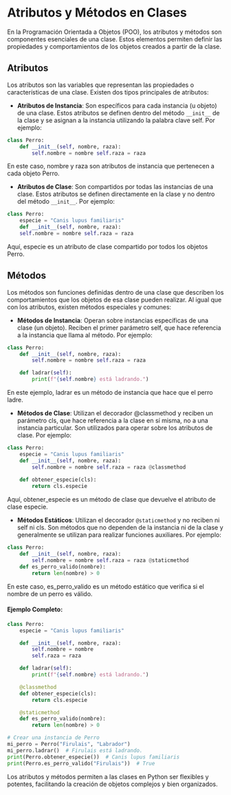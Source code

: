 # Atributos y Métodos en Clases
En la Programación Orientada a Objetos (POO), los atributos y métodos son componentes esenciales de una clase. 
Estos elementos permiten definir las propiedades y comportamientos de los objetos creados a partir de la clase.

## Atributos 
Los atributos son las variables que representan las propiedades o características de una clase. 
Existen dos tipos principales de atributos:

- **Atributos de Instancia**: Son específicos para cada instancia (u objeto) de una clase. 
Estos atributos se definen dentro del método `__init__` de la clase y se asignan a la instancia utilizando la palabra clave self. 
Por ejemplo: 
```python 
class Perro: 
    def __init__(self, nombre, raza): 
        self.nombre = nombre self.raza = raza 
```
En este caso, nombre y raza son atributos de instancia que pertenecen a cada objeto Perro.

- **Atributos de Clase**: Son compartidos por todas las instancias de una clase. 
Estos atributos se definen directamente en la clase y no dentro del método `__init__`. 
Por ejemplo: 
```python 
class Perro: 
    especie = "Canis lupus familiaris" 
    def __init__(self, nombre, raza): 
    self.nombre = nombre self.raza = raza 
```    
Aquí, especie es un atributo de clase compartido por todos los objetos Perro.

## Métodos
Los métodos son funciones definidas dentro de una clase que describen los comportamientos que los objetos de esa clase pueden realizar. 
Al igual que con los atributos, existen métodos especiales y comunes:

- **Métodos de Instancia**: Operan sobre instancias específicas de una clase (un objeto). 
Reciben el primer parámetro self, que hace referencia a la instancia que llama al método. 
Por ejemplo: 
```python 
class Perro: 
    def __init__(self, nombre, raza): 
        self.nombre = nombre self.raza = raza 

    def ladrar(self): 
        print(f"{self.nombre} está ladrando.") 
```
En este ejemplo, ladrar es un método de instancia que hace que el perro ladre.

- **Métodos de Clase**: Utilizan el decorador @classmethod y reciben un parámetro cls, que hace referencia a la clase en sí misma, no a una instancia particular. 
Son utilizados para operar sobre los atributos de clase. 
Por ejemplo: 
```python 
class Perro: 
    especie = "Canis lupus familiaris" 
    def __init__(self, nombre, raza): 
        self.nombre = nombre self.raza = raza @classmethod 
    
    def obtener_especie(cls): 
        return cls.especie 
```
Aquí, obtener_especie es un método de clase que devuelve el atributo de clase especie.

- **Métodos Estáticos**: Utilizan el decorador `@staticmethod` y no reciben ni self ni cls. 
Son métodos que no dependen de la instancia ni de la clase y generalmente se utilizan para realizar funciones auxiliares. 
Por ejemplo: 
```python 
class Perro: 
    def __init__(self, nombre, raza): 
        self.nombre = nombre self.raza = raza @staticmethod 
    def es_perro_valido(nombre): 
        return len(nombre) > 0 
```
En este caso, es_perro_valido es un método estático que verifica si el nombre de un perro es válido.

#### Ejemplo Completo:
```python 
class Perro:
    especie = "Canis lupus familiaris"

    def __init__(self, nombre, raza):
        self.nombre = nombre
        self.raza = raza

    def ladrar(self):
        print(f"{self.nombre} está ladrando.")

    @classmethod
    def obtener_especie(cls):
        return cls.especie

    @staticmethod
    def es_perro_valido(nombre):
        return len(nombre) > 0

# Crear una instancia de Perro
mi_perro = Perro("Firulais", "Labrador")
mi_perro.ladrar()  # Firulais está ladrando.
print(Perro.obtener_especie())  # Canis lupus familiaris
print(Perro.es_perro_valido("Firulais"))  # True
```
Los atributos y métodos permiten a las clases en Python ser flexibles y potentes, facilitando la creación de objetos complejos y bien organizados.